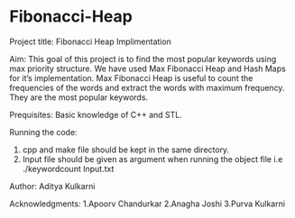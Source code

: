 # Fibonacci-Heap
Project title:
Fibonacci Heap Implimentation

Aim:
This goal of this project is to find the most popular keywords using max priority structure. We have used Max Fibonacci Heap and Hash Maps for it’s implementation. Max Fibonacci Heap is useful to count the frequencies of the words and extract the words with maximum frequency. They are the most popular keywords. 

Prequisites:
Basic knowledge of C++ and STL.

Running the code:
1. cpp and make file should be kept in the same directory.
2. Input file should be given as argument when running the object file i.e ./keywordcount Input.txt

Author:
Aditya Kulkarni

Acknowledgments:
1.Apoorv Chandurkar
2.Anagha Joshi 
3.Purva Kulkarni
